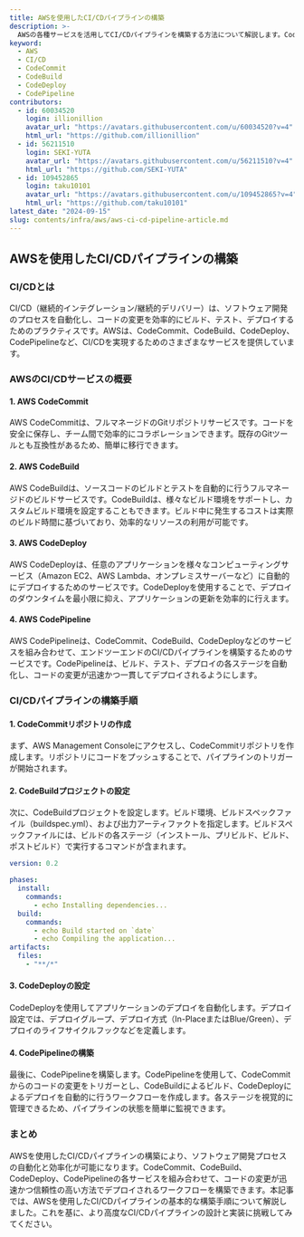 ```yaml
---
title: AWSを使用したCI/CDパイプラインの構築
description: >-
  AWSの各種サービスを活用してCI/CDパイプラインを構築する方法について解説します。CodeCommit、CodeBuild、CodeDeploy、CodePipelineを組み合わせて、自動化されたビルド、テスト、デプロイのワークフローを作成します。
keyword:
  - AWS
  - CI/CD
  - CodeCommit
  - CodeBuild
  - CodeDeploy
  - CodePipeline
contributors:
  - id: 60034520
    login: illionillion
    avatar_url: "https://avatars.githubusercontent.com/u/60034520?v=4"
    html_url: "https://github.com/illionillion"
  - id: 56211510
    login: SEKI-YUTA
    avatar_url: "https://avatars.githubusercontent.com/u/56211510?v=4"
    html_url: "https://github.com/SEKI-YUTA"
  - id: 109452865
    login: taku10101
    avatar_url: "https://avatars.githubusercontent.com/u/109452865?v=4"
    html_url: "https://github.com/taku10101"
latest_date: "2024-09-15"
slug: contents/infra/aws/aws-ci-cd-pipeline-article.md
---
```


## AWSを使用したCI/CDパイプラインの構築

### CI/CDとは

CI/CD（継続的インテグレーション/継続的デリバリー）は、ソフトウェア開発のプロセスを自動化し、コードの変更を効率的にビルド、テスト、デプロイするためのプラクティスです。AWSは、CodeCommit、CodeBuild、CodeDeploy、CodePipelineなど、CI/CDを実現するためのさまざまなサービスを提供しています。

### AWSのCI/CDサービスの概要

#### 1. AWS CodeCommit

AWS CodeCommitは、フルマネージドのGitリポジトリサービスです。コードを安全に保存し、チーム間で効率的にコラボレーションできます。既存のGitツールとも互換性があるため、簡単に移行できます。

#### 2. AWS CodeBuild

AWS CodeBuildは、ソースコードのビルドとテストを自動的に行うフルマネージドのビルドサービスです。CodeBuildは、様々なビルド環境をサポートし、カスタムビルド環境を設定することもできます。ビルド中に発生するコストは実際のビルド時間に基づいており、効率的なリソースの利用が可能です。

#### 3. AWS CodeDeploy

AWS CodeDeployは、任意のアプリケーションを様々なコンピューティングサービス（Amazon EC2、AWS Lambda、オンプレミスサーバーなど）に自動的にデプロイするためのサービスです。CodeDeployを使用することで、デプロイのダウンタイムを最小限に抑え、アプリケーションの更新を効率的に行えます。

#### 4. AWS CodePipeline

AWS CodePipelineは、CodeCommit、CodeBuild、CodeDeployなどのサービスを組み合わせて、エンドツーエンドのCI/CDパイプラインを構築するためのサービスです。CodePipelineは、ビルド、テスト、デプロイの各ステージを自動化し、コードの変更が迅速かつ一貫してデプロイされるようにします。

### CI/CDパイプラインの構築手順

#### 1. CodeCommitリポジトリの作成

まず、AWS Management Consoleにアクセスし、CodeCommitリポジトリを作成します。リポジトリにコードをプッシュすることで、パイプラインのトリガーが開始されます。

#### 2. CodeBuildプロジェクトの設定

次に、CodeBuildプロジェクトを設定します。ビルド環境、ビルドスペックファイル（buildspec.yml）、および出力アーティファクトを指定します。ビルドスペックファイルには、ビルドの各ステージ（インストール、プリビルド、ビルド、ポストビルド）で実行するコマンドが含まれます。

```yaml
version: 0.2

phases:
  install:
    commands:
      - echo Installing dependencies...
  build:
    commands:
      - echo Build started on `date`
      - echo Compiling the application...
artifacts:
  files:
    - "**/*"
```

#### 3. CodeDeployの設定

CodeDeployを使用してアプリケーションのデプロイを自動化します。デプロイ設定では、デプロイグループ、デプロイ方式（In-PlaceまたはBlue/Green）、デプロイのライフサイクルフックなどを定義します。

#### 4. CodePipelineの構築

最後に、CodePipelineを構築します。CodePipelineを使用して、CodeCommitからのコードの変更をトリガーとし、CodeBuildによるビルド、CodeDeployによるデプロイを自動的に行うワークフローを作成します。各ステージを視覚的に管理できるため、パイプラインの状態を簡単に監視できます。

### まとめ

AWSを使用したCI/CDパイプラインの構築により、ソフトウェア開発プロセスの自動化と効率化が可能になります。CodeCommit、CodeBuild、CodeDeploy、CodePipelineの各サービスを組み合わせて、コードの変更が迅速かつ信頼性の高い方法でデプロイされるワークフローを構築できます。本記事では、AWSを使用したCI/CDパイプラインの基本的な構築手順について解説しました。これを基に、より高度なCI/CDパイプラインの設計と実装に挑戦してみてください。
